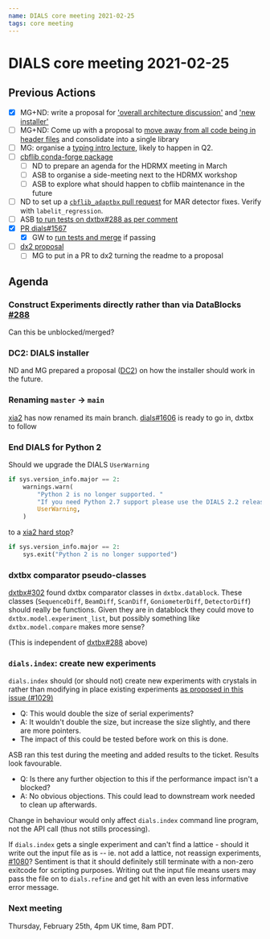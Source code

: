 ```yaml
---
name: DIALS core meeting 2021-02-25
tags: core meeting
---
```


# DIALS core meeting 2021-02-25

## Previous Actions

* [x] MG+ND: write a proposal for ['overall architecture discussion'](https://dials.github.io/kb/core/20200903#overall-architecture-discussion) and ['new installer'](https://dials.github.io/kb/core/20200903#new-installer)
* [ ] MG+ND: Come up with a proposal to [move away from all code being in header files](https://dials.github.io/kb/core/20201001#overall-architecture-discussion) and consolidate into a single library
* [ ] MG: organise a [typing intro lecture](https://dials.github.io/kb/core/20200917#typing-mypy), likely to happen in Q2.
* [ ] [cbflib conda-forge package](https://dials.github.io/kb/core/20201125#cbflib-conda-forge-package)
    * [ ] ND to prepare an agenda for the HDRMX meeting in March
    * [ ] ASB to organise a side-meeting next to the HDRMX workshop
    * [ ] ASB to explore what should happen to cbflib maintenance in the future
* [ ] ND to set up a [`cbflib_adaptbx` pull request](https://dials.github.io/kb/core/20201125#cbflib_adaptbx-dependency) for MAR detector fixes. Verify with `labelit_regression`.
* [ ] ASB [to run tests on dxtbx#288 as per comment](https://github.com/cctbx/dxtbx/pull/288#issuecomment-769206024)
* [x] [PR dials#1567](https://github.com/dials/dials/pull/1567)
	* [x] GW to [run tests and merge](https://dials.github.io/kb/core/20210128#drop-python-2-idioms-and-compatibility-fixes-dials1567) if passing
* [ ] [dx2 proposal](https://dials.github.io/kb/core/20210128#dx2-proposal)
	* [ ] MG to put in a PR to dx2 turning the readme to a proposal

## Agenda

### Construct Experiments directly rather than via DataBlocks [#288](https://github.com/cctbx/dxtbx/pull/288)

Can this be unblocked/merged?


### DC2: DIALS installer
ND and MG prepared a proposal ([DC2](https://dials.github.io/kb/proposals/dc2)) on how the installer should work in the future.


### Renaming `master` → `main`
[xia2](https://github.com/xia2/xia2/) has now renamed its main branch.
[dials#1606](https://github.com/dials/dials/pull/1606) is ready to go in, dxtbx to follow


### End DIALS for Python 2
Should we upgrade the DIALS `UserWarning`
```python
if sys.version_info.major == 2:
    warnings.warn(
        "Python 2 is no longer supported. "
        "If you need Python 2.7 support please use the DIALS 2.2 release branch.",
        UserWarning,
    )
```
to a [xia2 hard stop](https://github.com/xia2/xia2/blob/main/src/xia2/__init__.py#L4)?
```python
if sys.version_info.major == 2:
    sys.exit("Python 2 is no longer supported")
```


### dxtbx comparator pseudo-classes
[dxtbx#302](https://github.com/cctbx/dxtbx/pull/302#issuecomment-778230823) found dxtbx comparator classes in `dxtbx.datablock`. These classes (`SequenceDiff`, `BeamDiff`, `ScanDiff`, `GoniometerDiff`, `DetectorDiff`) should really be functions. Given they are in datablock they could move to `dxtbx.model.experiment_list`, but possibly something like `dxtbx.model.compare` makes more sense?

(This is independent of [dxtbx#288](https://github.com/cctbx/dxtbx/pull/288) above)


### `dials.index`: create new experiments
`dials.index` should (or should not) create new experiments with crystals in rather than modifying in place existing experiments [as proposed in this issue (#1029)](https://github.com/dials/dials/issues/1029)

* Q: This would double the size of serial experiments?
* A: It wouldn't double the size, but increase the size slightly, and there are more pointers.
* The impact of this could be tested before work on this is done.

ASB ran this test during the meeting and added results to the ticket.
Results look favourable.

* Q: Is there any further objection to this if the performance impact isn't a blocked?
* A: No obvious objections. This could lead to downstream work needed to clean up afterwards.

Change in behaviour would only affect `dials.index` command line program, not the API call (thus not stills processing).

If `dials.index` gets a single experiment and can't find a lattice - should it write out the input file as is -- ie. not add a lattice, not reassign experiments, [#1080](https://github.com/dials/dials/issues/1080)? Sentiment is that it should definitely still terminate with a non-zero exitcode for scripting purposes. Writing out the input file means users may pass the file on to `dials.refine` and get hit with an even less informative error message.


### Next meeting
Thursday, February 25th, 4pm UK time, 8am PDT.
